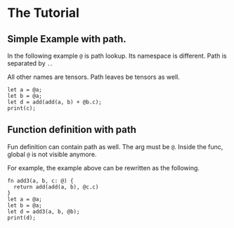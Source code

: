 The Tutorial
============

Simple Example with path.
-------------------------

In the following example `@` is path lookup. Its namespace is different. Path is
separated by `.`.

All other names are tensors. Path leaves be tensors as well.
```
let a = @a;
let b = @a;
let d = add(add(a, b) + @b.c);
print(c);
```

Function definition with path
-----------------------------
Fun definition can contain path as well. The arg must be `@`. Inside the func,
global `@` is not visible anymore.

For example, the example above can be rewritten as the following.
```
fn add3(a, b, c: @) {
  return add(add(a, b), @c.c)
}
let a = @a;
let b = @a;
let d = add3(a, b, @b);
print(d);
```
